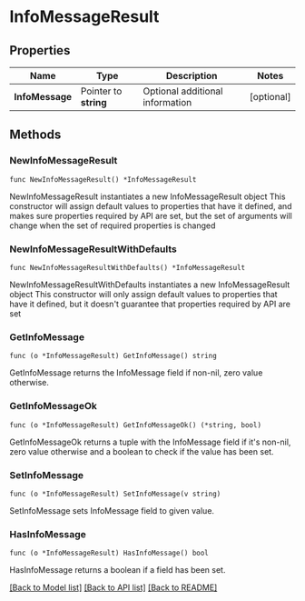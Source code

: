 # InfoMessageResult

## Properties

Name | Type | Description | Notes
------------ | ------------- | ------------- | -------------
**InfoMessage** | Pointer to **string** | Optional additional information | [optional] 

## Methods

### NewInfoMessageResult

`func NewInfoMessageResult() *InfoMessageResult`

NewInfoMessageResult instantiates a new InfoMessageResult object
This constructor will assign default values to properties that have it defined,
and makes sure properties required by API are set, but the set of arguments
will change when the set of required properties is changed

### NewInfoMessageResultWithDefaults

`func NewInfoMessageResultWithDefaults() *InfoMessageResult`

NewInfoMessageResultWithDefaults instantiates a new InfoMessageResult object
This constructor will only assign default values to properties that have it defined,
but it doesn't guarantee that properties required by API are set

### GetInfoMessage

`func (o *InfoMessageResult) GetInfoMessage() string`

GetInfoMessage returns the InfoMessage field if non-nil, zero value otherwise.

### GetInfoMessageOk

`func (o *InfoMessageResult) GetInfoMessageOk() (*string, bool)`

GetInfoMessageOk returns a tuple with the InfoMessage field if it's non-nil, zero value otherwise
and a boolean to check if the value has been set.

### SetInfoMessage

`func (o *InfoMessageResult) SetInfoMessage(v string)`

SetInfoMessage sets InfoMessage field to given value.

### HasInfoMessage

`func (o *InfoMessageResult) HasInfoMessage() bool`

HasInfoMessage returns a boolean if a field has been set.


[[Back to Model list]](../README.md#documentation-for-models) [[Back to API list]](../README.md#documentation-for-api-endpoints) [[Back to README]](../README.md)


